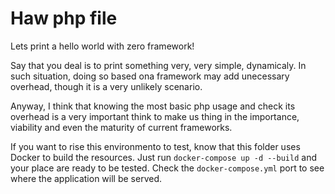 # Haw php file

Lets print a hello world with zero framework!

Say that you deal is to print something very, very simple, dynamicaly. In such situation, doing so based ona framework may add unecessary overhead, though it is a very unlikely scenario.

Anyway, I think that knowing the most basic php usage and check its overhead is a very important think to make us thing in the importance, viability and even the maturity of current frameworks.

If you want to rise this environmento to test, know that this folder uses Docker to build the resources. Just run `docker-compose up -d --build` and your place are ready to be tested. Check the `docker-compose.yml` port to see where the application will be served.
